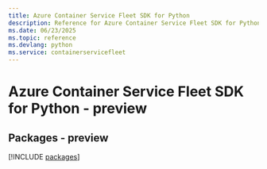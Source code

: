 ```yaml
---
title: Azure Container Service Fleet SDK for Python
description: Reference for Azure Container Service Fleet SDK for Python
ms.date: 06/23/2025
ms.topic: reference
ms.devlang: python
ms.service: containerservicefleet
---
```

# Azure Container Service Fleet SDK for Python - preview
## Packages - preview
[!INCLUDE [packages](container-service-fleet-index.md)]